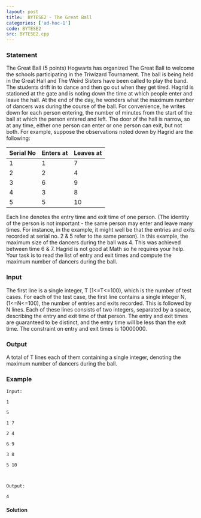 ```yaml
---
layout: post
title:  BYTESE2 - The Great Ball
categories: ['ad-hoc-1']
code: BYTESE2
src: BYTESE2.cpp
---
```


### **Statement**

The Great Ball (5 points) Hogwarts has organized The Great Ball to welcome the
schools participating in the Triwizard Tournament. The ball is being held in
the Great Hall and The Weird Sisters have been called to play the band. The
students drift in to dance and then go out when they get tired. Hagrid is
stationed at the gate and is noting down the time at which people enter and
leave the hall. At the end of the day, he wonders what the maximum number of
dancers was during the course of the ball. For convenience, he writes down for
each person entering, the number of minutes from the start of the ball at
which the person entered and left. The door of the hall is narrow, so at any
time, either one person can enter or one person can exit, but not both. For
example, suppose the observations noted down by Hagrid are the following:

Serial No| Enters at| Leaves at  
---|---|---  
1| 1| 7  
2| 2| 4  
3| 6| 9  
4| 3| 8  
5| 5| 10  
Each line denotes the entry time and exit time of one person. (The identity of
the person is not important - the same person may enter and leave many times.
For instance, in the example, it might well be that the entries and exits
recorded at serial no. 2 & 5 refer to the same person). In this example, the
maximum size of the dancers during the ball was 4. This was achieved between
time 6 & 7\. Hagrid is not good at Math so he requires your help. Your task is
to read the list of entry and exit times and compute the maximum number of
dancers during the ball.

### Input

The first line is a single integer, T (1<=T<=100), which is the number of test
cases. For each of the test case, the first line contains a single integer N,
(1<=N<=100), the number of entries and exits recorded. This is followed by N
lines. Each of these lines consists of two integers, separated by a space,
describing the entry and exit time of that person. The entry and exit times
are guaranteed to be distinct, and the entry time will be less than the exit
time. The constraint on entry and exit times is 10000000.

### Output

A total of T lines each of them containing a single integer, denoting the
maximum number of dancers during the ball.

### Example

    
    
    Input:
    1
    5
    1 7
    2 4
    6 9
    3 8
    5 10
    
    Output:
    4
    



#### **Solution**



